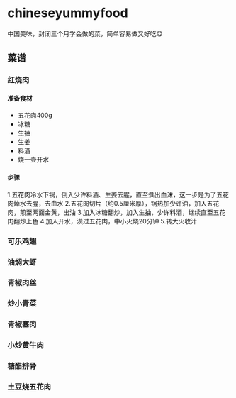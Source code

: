 # chineseyummyfood
中国美味，封闭三个月学会做的菜，简单容易做又好吃😋
## 菜谱
### 红烧肉
#### 准备食材
- 五花肉400g
- 冰糖
- 生抽
- 生姜
- 料酒
- 烧一壶开水
#### 步骤
1.五花肉冷水下锅，倒入少许料酒、生姜去腥，直至煮出血沫，这一步是为了五花肉焯水去腥，去血水
2.五花肉切片（约0.5厘米厚），锅热加少许油，加入五花肉，煎至两面金黄，出油
3.加入冰糖翻炒，加入生抽，少许料酒，继续直至五花肉翻炒上色
4.加入开水，漠过五花肉，中小火烧20分钟
5.转大火收汁
### 可乐鸡翅
### 油焖大虾
### 青椒肉丝
### 炒小青菜
### 青椒塞肉
### 小炒黄牛肉
### 糖醋排骨
### 土豆烧五花肉
